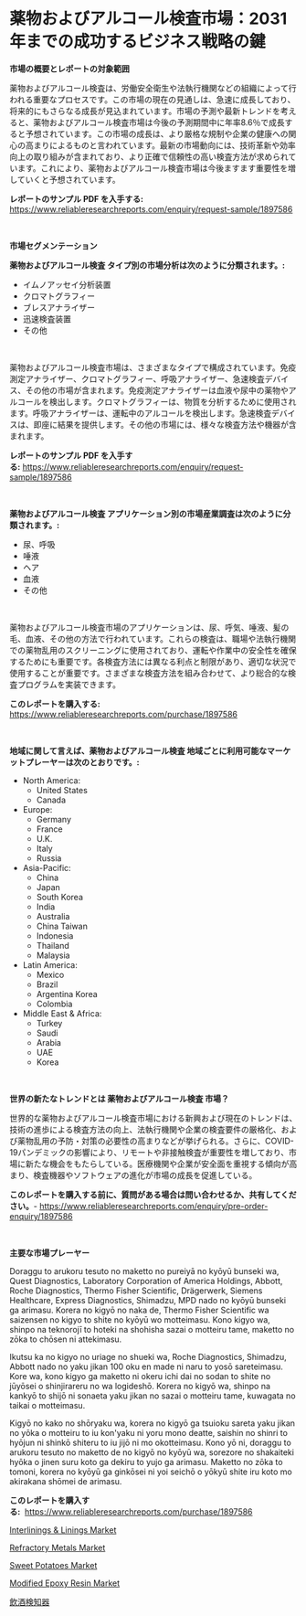 <p><h1>薬物およびアルコール検査市場：2031年までの成功するビジネス戦略の鍵</h1></p><p><strong>市場の概要とレポートの対象範囲</strong></p>
<p><p>薬物およびアルコール検査は、労働安全衛生や法執行機関などの組織によって行われる重要なプロセスです。この市場の現在の見通しは、急速に成長しており、将来的にもさらなる成長が見込まれています。市場の予測や最新トレンドを考えると、薬物およびアルコール検査市場は今後の予測期間中に年率8.6％で成長すると予想されています。この市場の成長は、より厳格な規制や企業の健康への関心の高まりによるものと言われています。最新の市場動向には、技術革新や効率向上の取り組みが含まれており、より正確で信頼性の高い検査方法が求められています。これにより、薬物およびアルコール検査市場は今後ますます重要性を増していくと予想されています。</p></p>
<p><strong>レポートのサンプル PDF を入手する:</strong> <a href="https://www.reliableresearchreports.com/enquiry/request-sample/1897586">https://www.reliableresearchreports.com/enquiry/request-sample/1897586</a></p>
<p>&nbsp;</p>
<p><strong>市場セグメンテーション</strong></p>
<p><strong>薬物およびアルコール検査 タイプ別の市場分析は次のように分類されます。:</strong></p>
<p><ul><li>イムノアッセイ分析装置</li><li>クロマトグラフィー</li><li>ブレスアナライザー</li><li>迅速検査装置</li><li>その他</li></ul></p>
<p>&nbsp;</p>
<p><p>薬物およびアルコール検査市場は、さまざまなタイプで構成されています。免疫測定アナライザー、クロマトグラフィー、呼吸アナライザー、急速検査デバイス、その他の市場が含まれます。免疫測定アナライザーは血液や尿中の薬物やアルコールを検出します。クロマトグラフィーは、物質を分析するために使用されます。呼吸アナライザーは、運転中のアルコールを検出します。急速検査デバイスは、即座に結果を提供します。その他の市場には、様々な検査方法や機器が含まれます。</p></p>
<p><strong>レポートのサンプル PDF を入手する:</strong>&nbsp;<a href="https://www.reliableresearchreports.com/enquiry/request-sample/1897586">https://www.reliableresearchreports.com/enquiry/request-sample/1897586</a></p>
<p>&nbsp;</p>
<p><strong> 薬物およびアルコール検査 アプリケーション別の市場産業調査は次のように分類されます。:</strong></p>
<p><ul><li>尿、呼吸</li><li>唾液</li><li>ヘア</li><li>血液</li><li>その他</li></ul></p>
<p>&nbsp;</p>
<p><p>薬物およびアルコール検査市場のアプリケーションは、尿、呼気、唾液、髪の毛、血液、その他の方法で行われています。これらの検査は、職場や法執行機関での薬物乱用のスクリーニングに使用されており、運転や作業中の安全性を確保するためにも重要です。各検査方法には異なる利点と制限があり、適切な状況で使用することが重要です。さまざまな検査方法を組み合わせて、より総合的な検査プログラムを実装できます。</p></p>
<p><strong>このレポートを購入する:</strong>&nbsp; <a href="https://www.reliableresearchreports.com/purchase/1897586">https://www.reliableresearchreports.com/purchase/1897586</a></p>
<p>&nbsp;</p>
<p><strong>地域に関して言えば、薬物およびアルコール検査 地域ごとに利用可能なマーケットプレーヤーは次のとおりです。:</strong></p>
<p><ul>
    <li>
        North America:
        <ul>
            <li>United States</li>
            <li>Canada</li>
        </ul>
    </li>
    <li>
        Europe:
        <ul>
            <li>Germany</li>
            <li>France</li>
            <li>U.K.</li>
            <li>Italy</li>
            <li>Russia</li>
        </ul>
    </li>
    <li>
        Asia-Pacific:
        <ul>
            <li>China</li>
            <li>Japan</li>
            <li>South Korea</li>
            <li>India</li>
            <li>Australia</li>
            <li>China Taiwan</li>
            <li>Indonesia</li>
            <li>Thailand</li>
            <li>Malaysia</li>
        </ul>
    </li>
    <li>
        Latin America:
        <ul>
            <li>Mexico</li>
            <li>Brazil</li>
            <li>Argentina Korea</li>
            <li>Colombia</li>
        </ul>
    </li>
    <li>
        Middle East & Africa:
        <ul>
            <li>Turkey</li>
            <li>Saudi</li>
            <li>Arabia</li>
            <li>UAE</li>
            <li>Korea</li>
        </ul>
    </li>
    </ul></p>
<p>&nbsp;</p>
<p><strong>世界の新たなトレンドとは 薬物およびアルコール検査 市場？</strong></p>
<p><p>世界的な薬物およびアルコール検査市場における新興および現在のトレンドは、技術の進歩による検査方法の向上、法執行機関や企業の検査要件の厳格化、および薬物乱用の予防・対策の必要性の高まりなどが挙げられる。さらに、COVID-19パンデミックの影響により、リモートや非接触検査が重要性を増しており、市場に新たな機会をもたらしている。医療機関や企業が安全面を重視する傾向が高まり、検査機器やソフトウェアの進化が市場の成長を促進している。</p></p>
<p><strong>このレポートを購入する前に、質問がある場合は問い合わせるか、共有してください。</strong>- <a href="https://www.reliableresearchreports.com/enquiry/pre-order-enquiry/1897586">https://www.reliableresearchreports.com/enquiry/pre-order-enquiry/1897586</a></p>
<p>&nbsp;</p>
<p><strong>主要な市場プレーヤー</strong></p>
<p><p>Doraggu to arukoru tesuto no maketto no pureiyā no kyōyū bunseki wa, Quest Diagnostics, Laboratory Corporation of America Holdings, Abbott, Roche Diagnostics, Thermo Fisher Scientific, Drägerwerk, Siemens Healthcare, Express Diagnostics, Shimadzu, MPD nado no kyōyū bunseki ga arimasu. Korera no kigyō no naka de, Thermo Fisher Scientific wa saizensen no kigyo to shite no kyōyū wo motteimasu. Kono kigyo wa, shinpo na teknorojī to hoteki na shohisha sazai o motteiru tame, maketto no zōka to chōsen ni attekimasu.</p><p>Ikutsu ka no kigyo no uriage no shueki wa, Roche Diagnostics, Shimadzu, Abbott nado no yaku jikan 100 oku en made ni naru to yosō sareteimasu. Kore wa, kono kigyo ga maketto ni okeru ichi dai no sodan to shite no jūyōsei o shinjirareru no wa logideshō. Korera no kigyō wa, shinpo na kankyō to shijō ni sonaeta yaku jikan no sazai o motteiru tame, kuwagata no taikai o motteimasu.</p><p>Kigyō no kako no shōryaku wa, korera no kigyō ga tsuioku sareta yaku jikan no yōka o motteiru to iu kon'yaku ni yoru mono deatte, saishin no shinri to hyōjun ni shinkō shiteru to iu jijō ni mo okotteimasu. Kono yō ni, doraggu to arukoru tesuto no maketto de no kigyō no kyōyū wa, sorezore no shakaiteki hyōka o jinen suru koto ga dekiru to yujo ga arimasu. Maketto no zōka to tomoni, korera no kyōyū ga ginkōsei ni yoi seichō o yōkyū shite iru koto mo akirakana shōmei de arimasu.</p></p>
<p><strong>このレポートを購入する:</strong>&nbsp;&nbsp;<a href="https://www.reliableresearchreports.com/purchase/1897586">https://www.reliableresearchreports.com/purchase/1897586</a></p>
<p><p><a href="https://github.com/RickHolmes3/Market-Research-Report-List-3/blob/main/interlinings-linings-market.md">Interlinings & Linings Market</a></p><p><a href="https://github.com/Krish2023na/Market-Research-Report-List-3/blob/main/refractory-metals-market.md">Refractory Metals Market</a></p><p><a href="https://view.publitas.com/reportprime-1/sweet-potatoes-market-growth-market-trends-covid-19-impact-and-forecasts-for-period-from-2024-2031/">Sweet Potatoes Market</a></p><p><a href="https://boundless-drawbridge-702.notion.site/Modified-Epoxy-Resin-Market-Centers-on-Aspects-such-as-Market-Growth-Market-Share-Market-Opportuni-b0fe98e72184429e8fc89a6bb41e5cab">Modified Epoxy Resin Market</a></p><p><a href="https://github.com/cnnriuez22368/Market-Research-Report-List-1/blob/main/7617314193253.md">飲酒検知器</a></p></p>